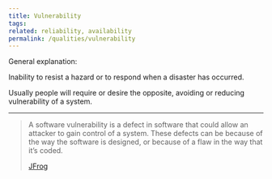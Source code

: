 ```yaml
---
title: Vulnerability
tags: 
related: reliability, availability 
permalink: /qualities/vulnerability
---
```


General explanation:

Inability to resist a hazard or to respond when a disaster has occurred. 

Usually people will require or desire the opposite, avoiding or reducing vulnerability of a system.

<hr>

>A software vulnerability is a defect in software that could allow an attacker to gain control of a system. 
>These defects can be because of the way the software is designed, or because of a flaw in the way that it’s coded.
>
>[JFrog](https://jfrog.com/knowledge-base/software-vulnerability/)